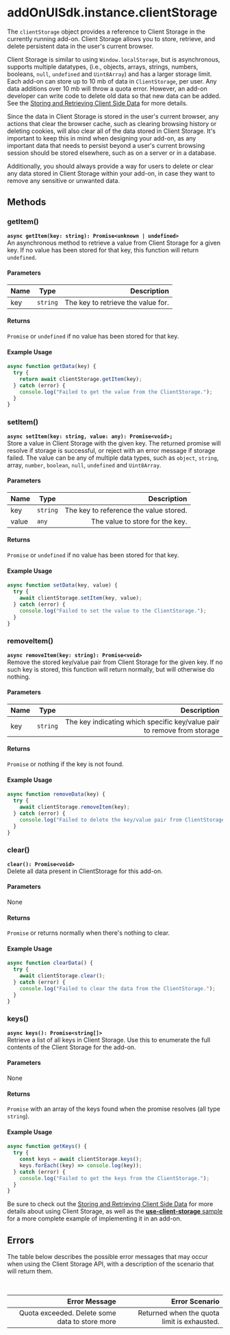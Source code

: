 # addOnUISdk.instance.clientStorage

The `clientStorage` object provides a reference to Client Storage in the currently running add-on. Client Storage allows you to store, retrieve, and delete persistent data in the user's current browser.

Client Storage is similar to using `Window.localStorage`, but is asynchronous, supports multiple datatypes, (i.e., objects, arrays, strings, numbers, booleans, `null`, `undefined` and `Uint8Array`) and has a larger storage limit. Each add-on can store up to 10 mb of data in `ClientStorage`, per user. Any data additions over 10 mb will throw a quota error. However, an add-on developer can write code to delete old data so that new data can be added. See the [Storing and Retrieving Client Side Data](../../guides/learn/how-to/local-data-management.md) for more details.

<InlineAlert slots="text1, text2" variant="info"/>

Since the data in Client Storage is stored in the user's current browser, any actions that clear the browser cache, such as clearing browsing history or deleting cookies, will also clear all of the data stored in Client Storage. It's important to keep this in mind when designing your add-on, as any important data that needs to persist beyond a user's current browsing session should be stored elsewhere, such as on a server or in a database.

Additionally, you should always provide a way for users to delete or clear any data stored in Client Storage within your add-on, in case they want to remove any sensitive or unwanted data.

## Methods

### getItem()

**`async getItem(key: string): Promise<unknown | undefined>`**<br/>
An asynchronous method to retrieve a value from Client Storage for a given key. If no value has been stored for that key, this function will return `undefined`.

#### Parameters

| Name | Type     |                        Description |
| ---- | -------- | ---------------------------------: |
| key  | `string` | The key to retrieve the value for. |

#### Returns

`Promise` or `undefined` if no value has been stored for that key.

#### Example Usage

```js
async function getData(key) {
  try {
    return await clientStorage.getItem(key);
  } catch (error) {
    console.log("Failed to get the value from the ClientStorage.");
  }
}
```

### setItem()

**`async setItem(key: string, value: any): Promise<void>;`**<br/>
Store a value in Client Storage with the given key. The returned promise will resolve if storage is successful, or reject with an error message if storage failed. The value can be any of multiple data types, such as `object`, `string`, array, `number`, `boolean`, `null`, `undefined` and `Uint8Array`.

#### Parameters

| Name  | Type     |                            Description |
| ----- | -------- | -------------------------------------: |
| key   | `string` | The key to reference the value stored. |
| value | `any`    |        The value to store for the key. |

#### Returns

`Promise` or `undefined` if no value has been stored for that key.

#### Example Usage

```js
async function setData(key, value) {
  try {
    await clientStorage.setItem(key, value);
  } catch (error) {
    console.log("Failed to set the value to the ClientStorage.");
  }
}
```

### removeItem()

**`async removeItem(key: string): Promise<void>`**<br/>
Remove the stored key/value pair from Client Storage for the given key. If no such key is stored, this function will return normally, but will otherwise do nothing.

#### Parameters

| Name | Type     |                                                             Description |
| ---- | -------- | ----------------------------------------------------------------------: |
| key  | `string` | The key indicating which specific key/value pair to remove from storage |

#### Returns

`Promise` or nothing if the key is not found.

#### Example Usage

```js
async function removeData(key) {
  try {
    await clientStorage.removeItem(key);
  } catch (error) {
    console.log("Failed to delete the key/value pair from ClientStorage.");
  }
}
```

### clear()

**`clear(): Promise<void>`**<br/>
Delete all data present in ClientStorage for this add-on.

#### Parameters

None

#### Returns

`Promise` or returns normally when there's nothing to clear.

#### Example Usage

```js
async function clearData() {
  try {
    await clientStorage.clear();
  } catch (error) {
    console.log("Failed to clear the data from the ClientStorage.");
  }
}
```

### keys()

**`async keys(): Promise<string[]>`**<br/>
Retrieve a list of all keys in Client Storage. Use this to enumerate the full contents of the Client Storage for the add-on.

#### Parameters

None

#### Returns

`Promise` with an array of the keys found when the promise resolves (all type `string`).

#### Example Usage

```js
async function getKeys() {
  try {
    const keys = await clientStorage.keys();
    keys.forEach((key) => console.log(key));
  } catch (error) {
    console.log("Failed to get the keys from the ClientStorage.");
  }
}
```

<InlineAlert slots="text" variant="info"/>

Be sure to check out the [Storing and Retrieving Client Side Data](../../guides/learn/how-to/local-data-management.md) for more details about using Client Storage, as well as the [**use-client-storage** sample](../../guides/learn/samples.md) for a more complete example of implementing it in an add-on.

## Errors

The table below describes the possible error messages that may occur when using the Client Storage API, with a description of the scenario that will return them.

<br/>

|                                  Error Message |                              Error Scenario |
| ---------------------------------------------: | ------------------------------------------: |
| Quota exceeded. Delete some data to store more | Returned when the quota limit is exhausted. |
